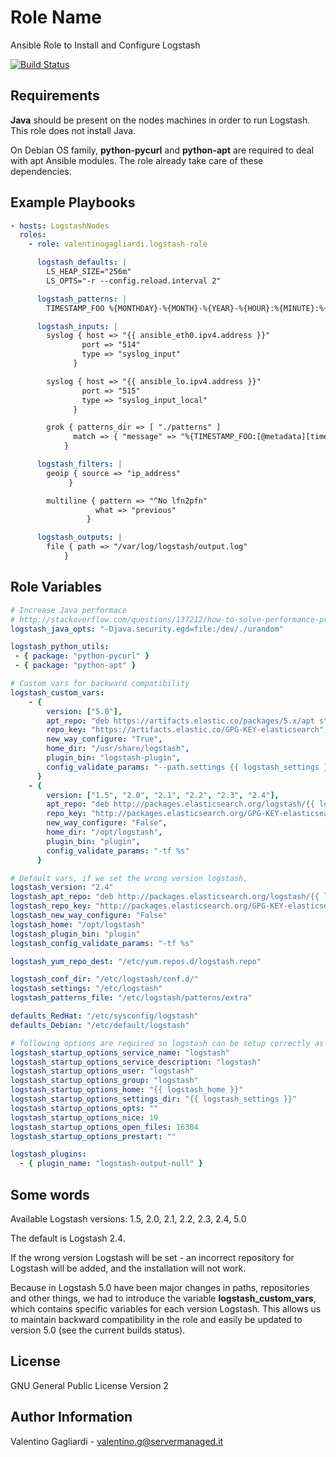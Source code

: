 Role Name
=========

Ansible Role to Install and Configure Logstash

[![Build Status](https://travis-ci.org/valentinogagliardi/logstash-role.svg?branch=master)](https://travis-ci.org/valentinogagliardi/logstash-role)

Requirements
------------

**Java** should be present on the nodes machines in order to run Logstash. This role does not install Java.

On Debian OS family, **python-pycurl** and **python-apt** are required to deal with apt Ansible modules. The role already take care of these dependencies.

Example Playbooks
----------------

```yaml
- hosts: LogstashNodes
  roles:
    - role: valentinogagliardi.logstash-role

      logstash_defaults: |
        LS_HEAP_SIZE="256m"
        LS_OPTS="-r --config.reload.interval 2"

      logstash_patterns: |
        TIMESTAMP_FOO %{MONTHDAY}-%{MONTH}-%{YEAR}-%{HOUR}:%{MINUTE}:%{SECOND}

      logstash_inputs: |
        syslog { host => "{{ ansible_eth0.ipv4.address }}"
                port => "514"
                type => "syslog_input"
              }

        syslog { host => "{{ ansible_lo.ipv4.address }}"
                port => "515"
                type => "syslog_input_local"
              }

        grok { patterns_dir => [ "./patterns" ]
              match => { "message" => "%{TIMESTAMP_FOO:[@metadata][timestamp]} %{GREEDYDATA:message}" }
            }

      logstash_filters: |
        geoip { source => "ip_address"
             }

        multiline { pattern => "^No lfn2pfn"
                   what => "previous"
                 }

      logstash_outputs: |
        file { path => "/var/log/logstash/output.log"
            }
```

Role Variables
--------------

```yaml
# Increase Java performace
# http://stackoverflow.com/questions/137212/how-to-solve-performance-problem-with-java-securerandom
logstash_java_opts: "-Djava.security.egd=file:/dev/./urandom"

logstash_python_utils:
 - { package: "python-pycurl" }
 - { package: "python-apt" }

# Custom vars for backward compatibility
logstash_custom_vars:
    - {
        version: ["5.0"],
        apt_repo: "deb https://artifacts.elastic.co/packages/5.x/apt stable main",
        repo_key: "https://artifacts.elastic.co/GPG-KEY-elasticsearch",
        new_way_configure: "True",
        home_dir: "/usr/share/logstash",
        plugin_bin: "logstash-plugin",
        config_validate_params: "--path.settings {{ logstash_settings }} -tf %s"
      }
    - {
        version: ["1.5", "2.0", "2.1", "2.2", "2.3", "2.4"],
        apt_repo: "deb http://packages.elasticsearch.org/logstash/{{ logstash_version }}/debian stable main",
        repo_key: "http://packages.elasticsearch.org/GPG-KEY-elasticsearch",
        new_way_configure: "False",
        home_dir: "/opt/logstash",
        plugin_bin: "plugin",
        config_validate_params: "-tf %s"
      }

# Default vars, if we set the wrong version logstash.
logstash_version: "2.4"
logstash_apt_repo: "deb http://packages.elasticsearch.org/logstash/{{ logstash_version }}/debian stable main"
logstash_repo_key: "http://packages.elasticsearch.org/GPG-KEY-elasticsearch"
logstash_new_way_configure: "False"
logstash_home: "/opt/logstash"
logstash_plugin_bin: "plugin"
logstash_config_validate_params: "-tf %s"

logstash_yum_repo_dest: "/etc/yum.repos.d/logstash.repo"

logstash_conf_dir: "/etc/logstash/conf.d/"
logstash_settings: "/etc/logstash"
logstash_patterns_file: "/etc/logstash/patterns/extra"

defaults_RedHat: "/etc/sysconfig/logstash"
defaults_Debian: "/etc/default/logstash"

# following options are required so logstash can be setup correctly as a 'service'
logstash_startup_options_service_name: "logstash"
logstash_startup_options_service_description: "logstash"
logstash_startup_options_user: "logstash"
logstash_startup_options_group: "logstash"
logstash_startup_options_home: "{{ logstash_home }}"
logstash_startup_options_settings_dir: "{{ logstash_settings }}"
logstash_startup_options_opts: ""
logstash_startup_options_nice: 19
logstash_startup_options_open_files: 16384
logstash_startup_options_prestart: ""

logstash_plugins:
  - { plugin_name: "logstash-output-null" }
```

Some words
----------

Available Logstash versions: 1.5, 2.0, 2.1, 2.2, 2.3, 2.4, 5.0

The default is Logstash 2.4.

If the wrong version Logstash will be set - an incorrect repository for Logstash will be added, and the installation will not work.

Because in Logstash 5.0 have been major changes in paths, repositories and other things, we had to introduce the variable **logstash_custom_vars**, which contains specific variables for each version Logstash. This allows us to maintain backward compatibility in the role and easily be updated to version 5.0 (see the current builds status).

License
-------

GNU General Public License Version 2

Author Information
------------------

Valentino Gagliardi - valentino.g@servermanaged.it
